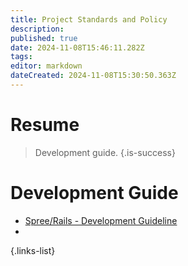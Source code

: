 ```yaml
---
title: Project Standards and Policy
description: 
published: true
date: 2024-11-08T15:46:11.282Z
tags: 
editor: markdown
dateCreated: 2024-11-08T15:30:50.363Z
---
```


# Resume
> Development guide.
{.is-success}


# Development Guide

- [Spree/Rails - Development Guideline](/projects/tienda-web-intro/tienda-web-mvp-project/development-guidelines/ruby-development)
- 
{.links-list}

